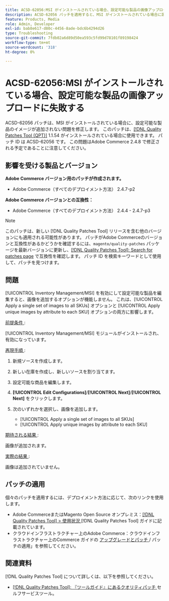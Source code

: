 ```yaml
---
title: ACSD-62056:MSI がインストールされている場合、設定可能な製品の画像アップロードに失敗する
description: ACSD-62056 パッチを適用すると、MSI がインストールされている場合に設定可能な商品の画像が追加されないAdobe Commerceの問題を修正できます。
feature: Products, Media
role: Admin, Developer
exl-id: bab8e617-d80c-4456-8ade-bdc6b4294d26
type: Troubleshooting
source-git-commit: 7fdb02a6d89d50ea593c5fd99d78101f89198424
workflow-type: tm+mt
source-wordcount: '318'
ht-degree: 0%

---
```


# ACSD-62056:MSI がインストールされている場合、設定可能な製品の画像アップロードに失敗する

ACSD-62056 パッチは、MSI がインストールされている場合に、設定可能な製品のイメージが追加されない問題を修正します。 このパッチは、[[!DNL Quality Patches Tool (QPT)]](/help/tools/quality-patches-tool/quality-patches-tool-to-self-serve-quality-patches.md) 1.1.54 がインストールされている場合に使用できます。 パッチ ID は ACSD-62056 です。 この問題はAdobe Commerce 2.4.8 で修正される予定であることに注意してください。

## 影響を受ける製品とバージョン

**Adobe Commerce バージョン用のパッチが作成されます。**

* Adobe Commerce（すべてのデプロイメント方法） 2.4.7-p2

**Adobe Commerce バージョンとの互換性：**

* Adobe Commerce（すべてのデプロイメント方法） 2.4.4 - 2.4.7-p3

>[!NOTE]
>
>このパッチは、新しい [!DNL Quality Patches Tool] リリースを含む他のバージョンにも適用される可能性があります。 パッチがAdobe Commerceのバージョンと互換性があるかどうかを確認するには、`magento/quality-patches` パッケージを最新バージョンに更新し、[[!DNL Quality Patches Tool]: Search for patches page](https://experienceleague.adobe.com/tools/commerce-quality-patches/index.html?lang=ja) で互換性を確認します。 パッチ ID を検索キーワードとして使用して、パッチを見つけます。

## 問題

[!UICONTROL Inventory Management/MSI] を有効にして設定可能な製品を編集すると、画像を追加するオプションが機能しません。 これは、[!UICONTROL Apply a single set of images to all SKUs] オプションと [!UICONTROL Apply unique images by attribute to each SKU] オプションの両方に影響します。

<u> 前提条件 </u>:

[!UICONTROL Inventory Management/MSI] モジュールがインストールされ、有効になっています。

<u> 再現手順 </u>:

1. 新規ソースを作成します。
1. 新しい在庫を作成し、新しいソースを割り当てます。
1. 設定可能な商品を編集します。
1. **[!UICONTROL Edit Configurations]**/**[!UICONTROL Next]**/**[!UICONTROL Next]** をクリックします。
1. 次のいずれかを選択し、画像を追加します。

   * [!UICONTROL Apply a single set of images to all SKUs]
   * [!UICONTROL Apply unique images by attribute to each SKU]

<u> 期待される結果 </u>:

画像が追加されます。

<u> 実際の結果 </u>:

画像は追加されていません。

## パッチの適用

個々のパッチを適用するには、デプロイメント方法に応じて、次のリンクを使用します。

* Adobe CommerceまたはMagento Open Source オンプレミス：[[!DNL Quality Patches Tool] > 使用状況 ](/help/tools/quality-patches-tool/usage.md) [!DNL Quality Patches Tool] ガイドに記載されています。
* クラウドインフラストラクチャー上のAdobe Commerce：クラウドインフラストラクチャー上のCommerce ガイドの [ アップグレードとパッチ ](https://experienceleague.adobe.com/docs/commerce-cloud-service/user-guide/develop/upgrade/apply-patches.html?lang=ja)/ パッチの適用」を参照してください。

## 関連資料

[!DNL Quality Patches Tool] について詳しくは、以下を参照してください。

* [[!DNL Quality Patches Tool]: 『ツールガイド』にあるクオリティパッチ ](/help/tools/quality-patches-tool/quality-patches-tool-to-self-serve-quality-patches.md) セルフサービスツール。
